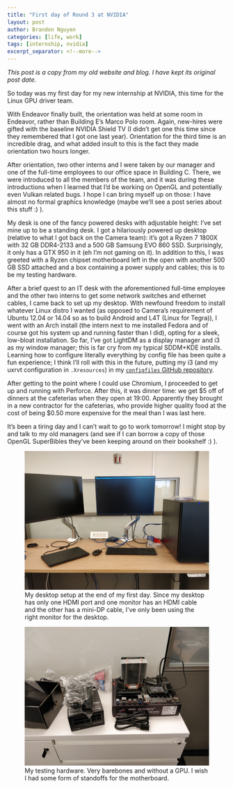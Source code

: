 ```yaml
---
title: "First day of Round 3 at NVIDIA"
layout: post
author: Brandon Nguyen
categories: [life, work]
tags: [internship, nvidia]
excerpt_separator: <!--more-->
---
```


*This post is a copy from my old website and blog. I have kept its original post date.*

So today was my first day for my new internship at NVIDIA, this time for the Linux GPU driver team.

<!--more-->

With Endeavor finally built, the orientation was held at some room in Endeavor,
rather than Building E’s Marco Polo room.
Again, new-hires were gifted with the baseline NVIDIA Shield TV
(I didn’t get one this time since they remembered that I got one last year).
Orientation for the third time is an incredible drag, and what added insult to this is the fact
they made orientation two hours longer.

After orientation, two other interns and I were taken by our manager and one of the full-time employees
to our office space in Building C.
There, we were introduced to all the members of the team, and it was during these introductions
when I learned that I’d be working on OpenGL and potentially even Vulkan related bugs.
I hope I can bring myself up on those: I have almost no formal graphics knowledge
(maybe we’ll see a post series about this stuff :) ).

My desk is one of the fancy powered desks with adjustable height: I’ve set mine up to be a standing desk.
I got a hilariously powered up desktop (relative to what I got back on the Camera team):
it’s got a Ryzen 7 1800X with 32 GB DDR4-2133 and a 500 GB Samsung EVO 860 SSD.
Surprisingly, it only has a GTX 950 in it (eh I’m not gaming on it).
In addition to this, I was greeted with a Ryzen chipset motherboard left in the open with
another 500 GB SSD attached and a box containing a power supply and cables; this is to be my testing hardware.


After a brief quest to an IT desk with the aforementioned full-time employee and the other two interns
to get some network switches and ethernet cables, I came back to set up my desktop.
With newfound freedom to install whatever Linux distro I wanted
(as opposed to Camera’s requirement of Ubuntu 12.04 or 14.04 so as to build Android and L4T (Linux for Tegra)),
I went with an Arch install (the intern next to me installed Fedora and of course got his system up
and running faster than I did), opting for a sleek, low-bloat installation.
So far, I’ve got LightDM as a display manager and i3 as my window manager; this is far cry from my typical
SDDM+KDE installs.
Learning how to configure literally everything by config file has been quite a fun experience;
I think I’ll roll with this in the future, putting my i3 (and my uxrvt configuration in `.Xresources`)
in my [`configfiles` GitHub repository](https://github.com/aeturnus/configfiles).

After getting to the point where I could use Chromium, I proceeded to get up and running with Perforce.
After this, it was dinner time: we get $5 off of dinners at the cafeterias when they open at 19:00.
Apparently they brought in a new contractor for the cafeterias, who provide higher quality food at
the cost of being $0.50 more expensive for the meal than I was last here.

It’s been a tiring day and I can’t wait to go to work tomorrow! I might stop by and talk to my old managers
(and see if I can borrow a copy of those OpenGL SuperBibles they’ve been keeping around on their bookshelf :) ).

<figure>
    <img class="post-img" src="/assets/img/blog/life/work/2019-06-12-cube-desk-25p.jpg"/>
    <figcaption>
    My desktop setup at the end of my first day.
    Since my desktop has only one HDMI port and one monitor has an HDMI cable and the other has a mini-DP cable,
    I've only been using the right monitor for the desktop.
    </figcaption>
</figure>

<figure>
    <img class="post-img" src="/assets/img/blog/life/work/2019-06-12-cube-test-25p.jpg"/>
    <figcaption>
    My testing hardware. Very barebones and without a GPU.
    I wish I had some form of standoffs for the motherboard.
    </figcaption>
</figure>

